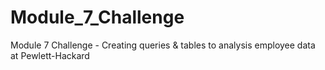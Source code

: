 # Module_7_Challenge
Module 7 Challenge - Creating queries &amp; tables to analysis employee data at Pewlett-Hackard
